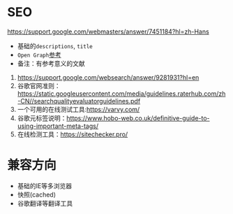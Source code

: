 # SEO
https://support.google.com/webmasters/answer/7451184?hl=zh-Hans
- 基础的`descriptions`, `title`
- `Open Graph`[参考](https://blog.hellosanta.com.tw/%E7%B6%B2%E7%AB%99%E8%A8%AD%E8%A8%88/%E5%89%8D%E7%AB%AF/%E6%83%B3%E8%A6%81%E4%BD%A0%E7%9A%84%E6%96%87%E7%AB%A0%E8%AE%93%E6%9B%B4%E5%A4%9A%E4%BD%BF%E7%94%A8%E8%80%85%E9%BB%9E%E9%96%B1%EF%BC%8Copne-graph%E4%BD%A0%E4%B8%8D%E8%83%BD%E4%B8%8D%E7%9F%A5%E9%81%93%EF%BC%81%EF%BC%81)
- 备注：有参考意义的文献
1. https://support.google.com/websearch/answer/9281931?hl=en
2. 谷歌官网准则：https://static.googleusercontent.com/media/guidelines.raterhub.com/zh-CN//searchqualityevaluatorguidelines.pdf
3. 一个可用的在线测试工具:https://varvy.com/
4. 谷歌元标签说明：https://www.hobo-web.co.uk/definitive-guide-to-using-important-meta-tags/
5. 在线检测工具：https://sitechecker.pro/

# 兼容方向
- 基础的IE等多浏览器
- 快照(cached)
- 谷歌翻译等翻译工具
